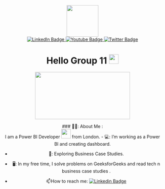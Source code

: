 <div id="header" align="center">
  <img src="https://media.giphy.com/media/M9gbBd9nbDrOTu1Mqx/giphy.gif" width="100"/>


<div id="badges" align="center">
  
  <a href="your-linkedin-URL">
    <img src="https://img.shields.io/badge/LinkedIn-blue?style=for-the-badge&logo=linkedin&logoColor=white" alt="LinkedIn Badge"/>
  </a>
  <a href="your-youtube-URL">
    <img src="https://img.shields.io/badge/YouTube-red?style=for-the-badge&logo=youtube&logoColor=white" alt="Youtube Badge"/>
  </a>
  <a href="your-twitter-URL">
    <img src="https://img.shields.io/badge/Twitter-blue?style=for-the-badge&logo=twitter&logoColor=white" alt="Twitter Badge"/>
  </a>
</div>
<img src="https://komarev.com/ghpvc/?username=KhubaibStackBiltz&style=flat-square&color=blue" alt=""/>
<h1>
  Hello Group 11
  <img src="https://media.giphy.com/media/hvRJCLFzcasrR4ia7z/giphy.gif" width="30px"/>
</h1>

<div align="center">
  <img src="https://media.giphy.com/media/v1.Y2lkPTc5MGI3NjExZWV6cjdjYTQwdWF2dTJ1OTBnbDJvM3EyOWRidmY5NTdhM245cGMxdyZlcD12MV9pbnRlcm5hbF9naWZfYnlfaWQmY3Q9Zw/IpeYSEZshTefe/giphy.gif" width="300" height="150"/>
</div>
<p>
  ### 👨‍💼: About Me : <br/>
  I am a Power BI Developer <img src="https://media.giphy.com/media/WUlplcMpOCEmTGBtBW/giphy.gif" width="30"> from London.
  - 💻: I’m working as a Power BI and creating dashboard.

- 💼: Exploring Business Case Studies.

- 🖥️: In my free time, I solve problems on GeeksforGeeks and read tech n business case studies .

- :mailbox:How to reach me: [![Linkedin Badge](https://img.shields.io/badge/-kakbar-blue?style=flat&logo=Linkedin&logoColor=white)]([your-linkedin-url](https://www.linkedin.com/in/khubaibnasif/)https://www.linkedin.com/in/khubaibnasif/)
</p>

</div>
